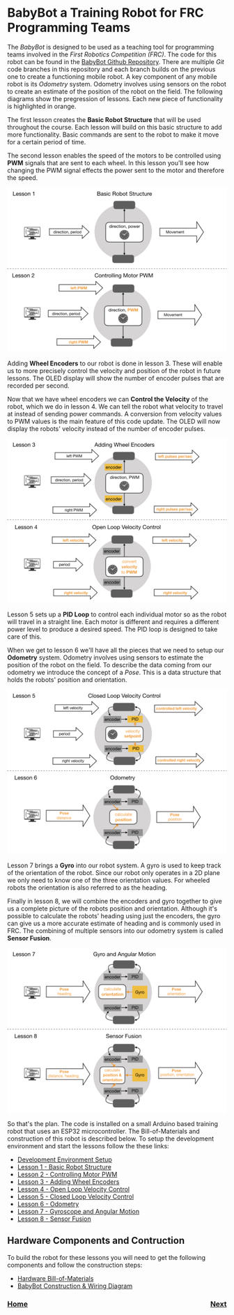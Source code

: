 # BabyBot a Training Robot for FRC Programming Teams
The <i>BabyBot</i> is designed to be used as a teaching tool for programming teams involved in the <i>First Robotics Competition (FRC)</i>.  The code for this robot can be found in the [BabyBot Github Repository](https://github.com/mjwhite8119/FRCRobot). There are multiple <i>Git</i> code branches in this repository and each branch builds on the previous one to create a functioning mobile robot. A key component of any mobile robot is its <i>Odometry</i> system.  Odometry involves using sensors on the robot to create an estimate of the position of the robot on the field.  The following diagrams show the pregression of lessons.  Each new piece of functionality is highlighted in orange.

The first lesson creates the **Basic Robot Structure** that will be used throughout the course. Each lesson will build on this basic structure to add more functionality. Basic commands are sent to the robot to make it move for a certain period of time.

The second lesson enables the speed of the motors to be controlled using **PWM** signals that are sent to each wheel.  In this lesson you'll see how changing the PWM signal effects the power sent to the motor and therefore the speed.   

![Lessons 1 & 2](../images/FRCRobot/FRCRobot.020.jpeg)

Adding **Wheel Encoders** to our robot is done in lesson 3. These will enable us to more precisely control the velocity and position of the robot in future lessons.  The OLED display will show the number of encoder pulses that are recorded per second.

Now that we have wheel encoders we can **Control the Velocity** of the robot, which we do in lesson 4.  We can tell the robot what velocity to travel at instead of sending power commands. A conversion from velocity values to PWM values is the main feature of this code update. The OLED will now display the robots' velocity instead of the number of encoder pulses.

![Lessons 3 & 4](../images/FRCRobot/FRCRobot.021.jpeg)

Lesson 5 sets up a **PID Loop** to control each individual motor so as the robot will travel in a straight line. Each motor is different and requires a different power level to produce a desired speed.  The PID loop is designed to take care of this.

When we get to lesson 6 we'll have all the pieces that we need to setup our **Odometry** system. Odometry involves using sensors to estimate the position of the robot on the field.  To describe the data coming from our odometry we introduce the concept of a <i>Pose</i>. This is a data structure that holds the robots' position and orientation.

![Lessons 5 & 6](../images/FRCRobot/FRCRobot.022.jpeg)

Lesson 7 brings a **Gyro** into our robot system.  A gyro is used to keep track of the orientation of the robot.  Since our robot only operates in a 2D plane we only need to know one of the three orientation values.  For wheeled robots the orientation is also referred to as the heading.

Finally in lesson 8, we will combine the encoders and gyro together to give us a complete picture of the robots position and orientation.  Although it's possible to calculate the robots' heading using just the encoders, the gyro can give us a more accurate estimate of heading and is commonly used in FRC.  The combining of multiple sensors into our odometry system is called **Sensor Fusion**.

![Lessons 7 & 8](../images/FRCRobot/FRCRobot.023.jpeg)


So that's the plan. The code is installed on a small Arduino based training robot that uses an ESP32 microcontroller.  The Bill-of-Materials and construction of this robot is described below. To setup the development environment and start the lessons follow the these links:

- [Development Environment Setup](ide)
- [Lesson 1 - Basic Robot Structure](code1)
- [Lesson 2 - Controlling Motor PWM](code2)
- [Lesson 3 - Adding Wheel Encoders](code3)
- [Lesson 4 - Open Loop Velocity Control](code4)
- [Lesson 5 - Closed Loop Velocity Control](code5)
- [Lesson 6 - Odometry](code6)
- [Lesson 7 - Gyroscope and Angular Motion](code7)
- [Lesson 8 - Sensor Fusion](code8)

## Hardware Components and Contruction
To build the robot for these lessons you will need to get the following components and follow the construction steps:

- [Hardware Bill-of-Materials](bom)
- [BabyBot Construction & Wiring Diagram](build)

<h3><span style="float:left">
<a href="../index">Home</a></span>
<span style="float:right">
<a href="ide">Next</a></span></h3>